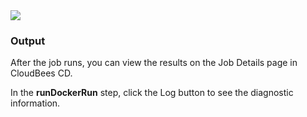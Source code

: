<img src="../../plugins/@PLUGIN_KEY@/images/runDockerRun1.png" />


<h3>Output</h3>

<p>After the job runs, you can view the results on the Job Details page in CloudBees CD.
</p>


<p>In the <b>runDockerRun</b> step, click the Log button to see the diagnostic information.
</p>

